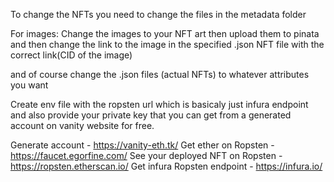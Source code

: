 To change the NFTs you need to change the files in the 
metadata folder

For images:
Change the images to your NFT art then upload them to pinata
and then change the link to the image in the specified .json NFT file
with the correct link(CID of the image)

and of course change the .json files (actual NFTs) to whatever attributes you want


Create env file with the ropsten url which is basicaly just infura endpoint 
and also provide your private key that you can get from a generated account on
vanity website for free.

Generate account - https://vanity-eth.tk/
Get ether on Ropsten - https://faucet.egorfine.com/
See your deployed NFT on Ropsten - https://ropsten.etherscan.io/
Get infura Ropsten endpoint - https://infura.io/
